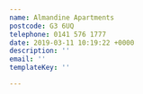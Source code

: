 ```yaml
---
name: Almandine Apartments
postcode: G3 6UQ
telephone: 0141 576 1777
date: 2019-03-11 10:19:22 +0000
description: ''
email: ''
templateKey: ''

---
```

